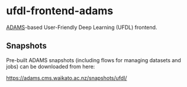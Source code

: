 # ufdl-frontend-adams
[ADAMS](https://adams.cms.waikato.ac.nz/)-based User-Friendly Deep Learning (UFDL) frontend.

## Snapshots

Pre-built ADAMS snapshots (including flows for managing datasets and jobs) can
be downloaded from here:

https://adams.cms.waikato.ac.nz/snapshots/ufdl/

